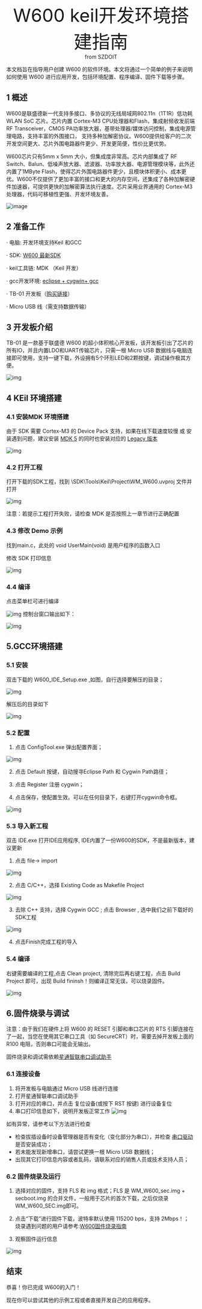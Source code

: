 <center> <font size=10> W600 keil开发环境搭建指南 </font></center>

<center> from SZDOIT </center>

本文档旨在指导用户创建 W600 的软件环境。本文将通过一个简单的例子来说明如何使用 W600 进行应用开发，包括环境配置、程序编译、固件下载等步骤。

## 1 概述

W600是联盛德新一代支持多接口、多协议的无线局域网802.11n（1T1R）低功耗 WLAN SoC 芯片。芯片内置 Cortex-M3 CPU处理器和Flash，集成射频收发前端RF Transceiver，CMOS PA功率放大器，基带处理器/媒体访问控制，集成电源管理电路，支持丰富的外围接口， 支持多种加解密协议。W600提供给客户的二次开发空间更大、芯片外围电路器件更少、开发更简便，性价比更优势。

W600芯片只有5mm x 5mm 大小，但集成度非常高。芯片内部集成了 RF Switch、Balun、低噪声放大器、滤波器、功率放大器、电源管理模块等，此外还内置了1MByte Flash，使得芯片外围电路器件更少，且模块体积更小、成本更优。W600不仅提供了更加丰富的接口和更大的内存空间，还集成了各种加解密硬件加速器，可提供更快的加解密算法执行速度。芯片采用业界通用的 Cortex-M3 处理器，代码可移植性更强、开发环境友善。

![image](block.png)

## 2 准备工作

· 电脑: 开发环境支持Keil 和GCC

· SDK: [W600 最新SDK](https://github.com/w600/sdk)

· keil工具链: MDK （Keil 开发）

· gcc开发环境: [eclipse + cygwin+ gcc](https://eyun.baidu.com/s/3ghjX5xL)

· TB-01 开发板（[购买链接](http://shop.thingsturn.com/)）

· Micro USB 线（需支持数据传输）

## 3 开发板介绍

TB-01 是一款基于联盛德 W600 的超小体积核心开发板，该开发板引出了芯片的所有IO，并且内置LDO和UART传输芯片，只需一根 Micro USB 数据线与电脑连接即可使用，支持一键下载，外设拥有5个环形LED和2颗按键，调试操作极其方便。

![img](tb_01.png)

## 4 KEil 环境搭建

### 4.1 安装MDK 环境搭建

由于 SDK 需要 Cortex-M3 的 Device Pack 支持，如果在线下载速度较慢 或 安装遇到问题，建议安装 [MDK 5](https://www.keil.com/download/product/) 的同时也安装对应的 [Legacy 版本](http://www.keil.com/mdk5/legacy/)

![img](mdk_legacy.png)

### 4.2 打开工程

打开下载的SDK工程，找到 \SDK\Tools\Keil\Project\WM\_W600.uvproj 文件并打开

![img](mdk_open_prj.png)

注意：若提示工程打开失败，请检查 MDK 是否按照上一章节进行正确配置

### 4.3 修改 Demo 示例

找到main.c，此处的 void UserMain(void) 是用户程序的函数入口

修改 SDK 打印信息

![img](modify_user_main.png)

### 4.4 编译

点击菜单栏可进行编译

![img](mdk_build_prj.png)
控制台窗口输出如下：

![img](build_output.png)

## 5.GCC环境搭建

### 5.1 安装

双击下载的 W600_IDE_Setup.exe ,如图，自行选择要解压的目录；

![img](decompression.png)

解压后的目录如下

![img](list.png)

### 5.2 配置

1.  点击 ConfigTool.exe 弹出配置界面；

![img](En_path.png)

2.  点击 Default 按键，自动搜寻Eclipse Path 和 Cygwin Path路径；

3.  点击 Register 注册 cygwin；

4.  点击保存，使配置生效。可以在任何目录下，右键打开cygwin命令框。

![img](cygwin.png)

### 5.3 导入新工程

双击 IDE.exe 打开IDE应用程序, IDE内置了一份W600的SDK，不是最新版本，建议更新

1.  点击 file-> import

![img](import.png)

2.  点击 C/C++，选择 Existing Code as Makefile Project

![img](import_1.png)

3.  去除 C++ 支持，选择 Cygwin GCC ; 点击 Browser , 选中我们之前下载好的SDK工程

![img](import_2.png)

4.  点击Finish完成工程的导入

### 5.4 编译

右键需要编译的工程,点击 Clean project, 清除完后再右键工程，点击 Build Project 即可，出现 Build fininsh！则编译正常无误，可以烧录固件。

![img](gcc_build.png) 

## 6.固件烧录与调试

注意：由于我们在硬件上将 W600 的 RESET 引脚和串口芯片的 RTS 引脚连接在了一起，当您在使用其它串口工具（如 SecureCRT）时，需要去掉开发板上面的 R100 电阻，否则串口可能会无输出。

固件烧录和调试需依赖[星通智联串口调试助手](https://docs.w600.fun/?p=tools/serial.md)

### 6.1 连接设备

1. 将开发板与电脑通过 Micro USB 线进行连接
2.  打开星通智联串口调试助手
3. 打开对应的串口，并点击 复位设备(或按下 RST 按键) 进行设备复位
4. 串口打印信息如下，说明开发板正常工作
![img](fw_reboot.png)

如有异常，请参考以下方法进行检查

* 检查拔插设备时设备管理器是否有变化（变化部分为串口），并检查 [串口驱动](http://wch.cn/downloads/file/65.html) 是否安装成功；
* 若未能发现新增串口，请尝试更换一根 Micro USB 数据线；
* 出现其它打印信息内容或者乱码，请联系对应的销售人员或技术支持人员；

### 6.2 固件烧录及运行

1. 选择对应的固件，支持 FLS 和 img 格式；FLS 是 WM_W600_sec.img + secboot.img 的合并文件，一般用于芯片的首次下载，之后仅烧录 WM_W600_SEC.img即可。

2.  点击“下载”进行固件下载，波特率默认使用 115200 bps，支持 2Mbps！； 烧录遇到问题的用户请参考:[W600固件烧录指南](https://docs.w600.fun/?p=app/download.md)

3.  观察固件运行信息

 ![img](fw_download.png)

## 结束

恭喜！你已完成 W600的入门！

现在你可以尝试其他的示例工程或者直接开发自己的应用程序。
